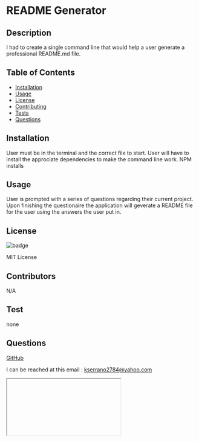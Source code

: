 
  # README Generator
  ## Description
  I had to create a single command line that would help a user generate a professional README.md file.

  ## Table of Contents
  * [Installation](#installation)
  * [Usage](#usage)
  * [License](#license)
  * [Contributing](#contributors)
  * [Tests](#test)
  * [Questions](#questions)
  
  ## Installation
  <p> User must be in the terminal and the correct file to start. User will have to install the approciate dependencies to make the command line work. NPM installs</p>

  ## Usage
  <p> User is prompted with a series of questions regarding their current project. Upon finishing the questionaire the application will geverate a README file for the user using the answers the user put in.</p>

  ## License
  <img>![badge](https://img.shields.io/badge/license-MIT%20License-brightgreen)</img>
  <p>MIT License</p>

  ## Contributors
  <p>N/A</p>

  ## Test
  <p> none</p>
  
  ## Questions
  <a href = "https://github.com/kevinserrano"> GitHub </a> 

  I can be reached at this email : <a href= "mailto:kserrano2784@yahoo.com">kserrano2784@yahoo.com</a>
   <iframe>https://drive.google.com/file/d/1zWS5NjQFR4ofYlFvnAJjZWpwAQ2_tayh/view </iframe>